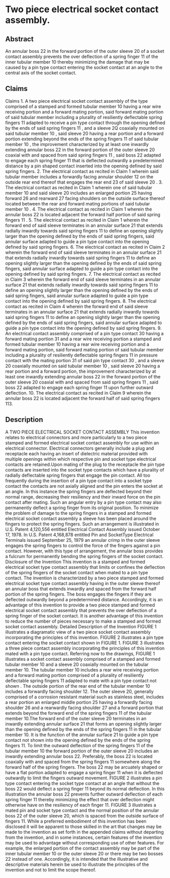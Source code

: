 # Two piece electrical socket contact assembly.

## Abstract
An annular boss 22 in the forward portion of the outer sleeve 20 of a socket contact assembly prevents the over deflection of a spring finger 11 of the inner tubular member 10 thereby minimizing the damage that may be caused by a pin type contact entering the socket contact at an angle to the central axis of the socket contact.

## Claims
Claims 1. A two piece electrical socket contact assembly of the type comprised of a stamped and formed tubular member 10 having a rear wire receiving portion and a forward mating portion, said forward mating portion of said tubular member including a plurality of resiliently deflectable spring fingers 11 adapted to receive a pin type contact through the opening defined by the ends of said spring fingers 11 , and a sleeve 2Q coaxially mounted on said tubular member 10 , said sleeve 20 having a rear portion and a forward portion extending beyond the ends of the spring fingers 11 of said tubular member 10 , the improvement characterized by at least one inwardly extending annular boss 22 in the forward portion of the outer sleeve 20 coaxial with and spaced from said spring fingers 11 , said boss 22 adapted to engage each spring finger 11 that is deflected outwardly a predetermined distance by a pin shaped contact inserted into the opening defined by said spring fingers. 2. The electrical contact as recited in Claim 1 wherein said tubular member includes a forwardly facing annular shoulder 12 on the outside rear end thereof that engages the rear end 23 of said sleeve 20 . 3. The electrical contact as recited in Claim 1 wherein one of said tubular member 10 and said sleeve 20 includes an enlarged portion 25 having forward 26 and rearward 27 facing shoulders on the outside surface thereof located between the rear and forward mating portions of said tubular member 10 . 4. The electrical contact as recited in Claim 1 wherein the annular boss 22 is located adjacent the forward half portion of said spring fingers 11 . 5. The electrical contact as recited in Claim 1 wherein the forward end of said sleeve terminates in an annular surface 21 that extends radially inwardly towards said spring fingers 11 to define an opening slightly larger than the opening defined by the ends of said spring fingers, said annular surface adapted to guide a pin type contact into the opening defined by said spring fingers. 6. The electrical contact as recited in Claim 2 wherein the forward end of said sleeve terminates in an annular surface 21 that extends radially inwardly towards said spring fingers 11 to define an opening slightly larger than the opening defined by the ends of said spring fingers, said annular surface adapted to guide a pin type contact into the opening defined by said spring fingers. 7. The electrical contact as recited in Claim 3 wherein the forward end of said sleeve terminates in an annular surface 21 that extends radially inwardly towards said spring fingers 11 to define an opening slightly larger than the opening defined by the ends of said spring fingers, said annular surface adapted to guide a pin type contact into the opening defined by said spring fingers. 8. The electrical contact as recited in Claim 4 wherein the forward end of said sleeve terminates in an annular surface 21 that extends radially inwardly towards said spring fingers 11 to define an opening slightly larger than the opening defined by the ends of said spring fingers, said annular surface adapted to guide a pin type contact into the opening defined by said spring fingers. 9. An electrical contact assembly comprised of a pin type contact 30 having a forward mating portion 31 and a rear wire receiving portion a stamped and formed tubular member 10 having a rear wire receiving portion and a forward mating portion, said forward mating portion of said tubular member including a plurality of resiliently deflectable spring fingers 11 in pressure contact with the mating portion 31 of said pin type contact 30 , and a sleeve 20 coaxially mounted on said tubular member 10 , said sleeve 20 having a rear portion and a forward portion, the improvement characterized by at least one inwardly extending annular boss 22 in the forward portion of the outer sleeve 20 coaxial with and spaced from said spring fingers 11 , said boss 22 adapted to engage each spring finger 11 upon further outward deflection. 10. The electrical contact as recited in Claim 9 wherein the annular boss 22 is located adjacent the forward half of said spring fingers 113.

## Description
A TWO PIECE ELECTRICAL SOCKET CONTACT ASSEMBLY This invention relates to electrical connectors and more particularly to a two piece stamped and formed electrical socket contact assembly for use within an electrical connector. Electrical connectors generally include a plug and receptacle each having an insert of dielectric material provided with multiple openings within which respective pin and socket type electrical contacts are retained.Upon mating of the plug to the receptacle the pin type contacts are inserted into the socket type contacts which have a plurality of radially deflectable spring fingers that engage the pin contact. All too frequently during the insertion of a pin type contact into a socket type contact the contacts are not axially aligned and the pin enters the socket at an angle. In this instance the spring fingers are deflected beyond their normal range, decreasing their resiliency and their inward force on the pin contact after mating. Such an angular entry by a pin type contact may also permanently deflect a spring finger from its original position. To minimize the problem of damage to the spring fingers in a stamped and formed electrical socket contact assembly a sleeve has been placed around the fingers to protect the spring fingers. Such an arrangement is illustrated in U.S. Patent 4,120,556 entitled Electrical Contact Assembly issued October 17, 1978. In U.S. Patent 4,168,878 entitled Pin and SocketType Electrical Terminals issued September 25, 1979 an annular crimp in the outer sleeve engages the spring fingers to control the force of the fingers against a pin contact. However, with this type of arrangement, the annular boss provides a fulcrum for permanently bending the spring fingers of the socket contact. Disclosure of the Invention This invention is a stamped and formed electrical socket type contact assembly that limits or confines the deflection of the spring fingers of the socket contact when mated to a pin type contact. The invention is characterized by a two piece stamped and formed electrical socket type contact assembly having in the outer sleeve thereof an annular boss that extends inwardly and spaced from the forward half portion of the spring fingers. The boss engages the fingers if they are deflected outwardly beyond a predetermined distance. Accordingly, it is an advantage of this invention to provide a two piece stamped and formed electrical socket contact assembly that prevents the over deflection of a spring finger of the socket contact. It is another advantage of this invention to reduce the number of pieces necessary to make a stamped and formed socket contact assembly. Detailed Description of the Invention FIGURE 1 illustrates a diagramatic view of a two piece socket contact assembly incorporating the principles of this invention. FIGURE 2 illustrates a pin type contact entering the socket contact shown in FIGURE 1. FIGURE 3 illustrates a three piece contact assembly incorporating the principles of this invention mated with a pin type contact. Referring now to the drawings, FIGURE 1 illustrates a socket contact assembly comprised of a stamped and formed tubular member 10 and a sleeve 20 coaxially mounted on the tubular member 10. The tubular member 10 includes a rear wire receiving portion and a forward mating portion comprised of a plurality of resiliently deflectable spring fingers 11 adapted to mate with a pin type contact not shown . The outside portion of the rear end of the tubular member 10 includes a forwardly facing shoulder 12. The outer sleeve 20, generally comprised of a corrosion resistant material such as stainless steel, includes a rear portion an enlarged middle portion 25 having a forwardly facing shoulder 26 and a rearwardly facing shoulder 27 and a forward portion that extends beyond the forward end of the spring fingers 11 of the tubular member 10.The forward end of the outer sleeve 20 terminates in an inwardly extending annular surface 21 that forms an opening slightly larger than the opening defined by the ends of the spring fingers 11 in the tubular member 10. It is the function of the annular surface 21 to guide a pin type contact not shown into the opening defined by the ends of the spring fingers 11. To limit the outward deflection of the spring fingers 11 of the tubular member 10 the forward portion of the outer sleeve 20 includes an inwardly extending annular boss 22. Preferably, the boss 22 is located coaxially with and spaced from the spring fingers 11 somewhere along the forward half of the spring fingers. The boss 22 may be arcuately shaped or have a flat portion adapted to engage a spring finger 11 when it is deflected outwardly to limit the fingers outward movement. FIGURE 2 illustrates a pin type contact entering the socket type contact at an angle that without the boss 22 would deflect a spring finger 11 beyond its normal deflection. In this illustration the annular boss 22 prevents further outward deflection of each spring finger 11 thereby minimizing the effect that over deflection might otherwise have on the resiliency of each finger 11. FIGURE 3 illustrates a mated pin and socket type contact and the normal position of the annular boss 22 of the outer sleeve 20, which is spaced from the outside surface of fingers 11. While a preferred embodiment of this invention has been disclosed it will be apparent to those skilled in the art that changes may be made to the invention as set forth in the appended claims without departing from the invention, and in some instances, certain features of the invention may be used to advantage without corresponding use of other features. For example, the enlarged portion of the contact assembly may be part of the inner tubular member 10 or the outer sleeve 20 or there may be two bosses 22 instead of one. Accordingly, it is intended that the illustrative and descriptive materials herein be used to illustrate the principles of the invention and not to limit the scope thereof.